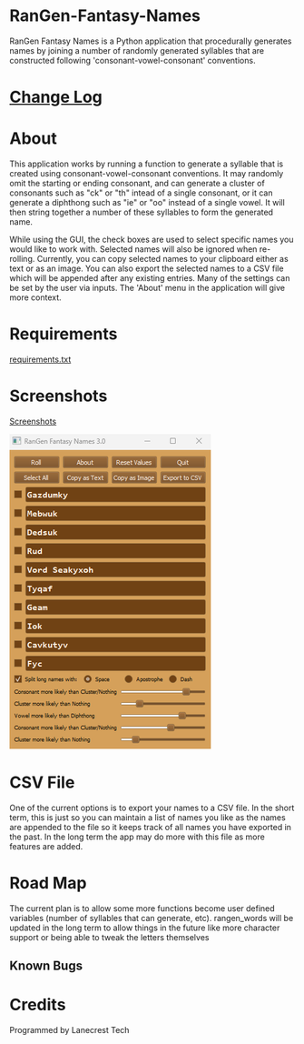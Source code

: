 # RanGen-Fantasy-Names

RanGen Fantasy Names is a Python application that procedurally generates names by joining a number of randomly generated syllables that are constructed following 'consonant-vowel-consonant' conventions.

[Change Log](changelog.md)
=

About
=
This application works by running a function to generate a syllable that is created using consonant-vowel-consonant conventions. It may randomly omit the starting or ending consonant, and can generate a cluster of consonants such as "ck" or "th" intead of a single consonant, or it can generate a diphthong such as "ie" or "oo" instead of a single vowel. It will then string together a number of these syllables to form the generated name.

While using the GUI, the check boxes are used to select specific names you would like to work with. Selected names will also be ignored when re-rolling. Currently, you can copy selected names to your clipboard either as text or as an image. You can also export the selected names to a CSV file which will be appended after any existing entries. Many of the settings can be set by the user via inputs. The 'About' menu in the application will give more context.

Requirements
=
[requirements.txt](requirements.txt)

Screenshots
=
[Screenshots](/screenshots)

![Alt text](/screenshots/v3_0_main.png?raw=true "Main Window")

CSV File
=
One of the current options is to export your names to a CSV file. In the short term, this is just so you can maintain a list of names you like as the names are appended to the file so it keeps track of all names you have exported in the past. In the long term the app may do more with this file as more features are added.

Road Map
=
The current plan is to allow some more functions become user defined variables (number of syllables that can generate, etc). rangen_words will be updated in the long term to allow things in the future like more character support or being able to tweak the letters themselves

Known Bugs
-


Credits
=
Programmed by Lanecrest Tech

